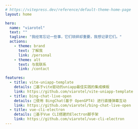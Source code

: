 ```yaml
---
# https://vitepress.dev/reference/default-theme-home-page
layout: home

hero:
  name: "viarotel"
  text: ""
  tagline: "我经常忘记一些事，它们琐碎却重要，我想记录它们。"
  actions:
    - theme: brand
      text: 了解我
      link: /personal
    - theme: alt
      text: 与我联系
      link: /contact

features:
  - title: vite-uniapp-template
    details: 🚀基于vite驱动的uniapp最佳实践的集成模板
    link: https://github.com/viarotel/vite-uniapp-template
  - title: bing-chat-live-open
    details: 🚀使用 BingChat(基于 OpenGPT4) 进行直播弹幕互动
    link: https://github.com/viarotel/bing-chat-live-open
  - title: vue-cli-electron
    details: 🚀基于Vue CLI搭建的Electron脚手架
    link: https://github.com/viarotel/vue-cli-electron
---
```

